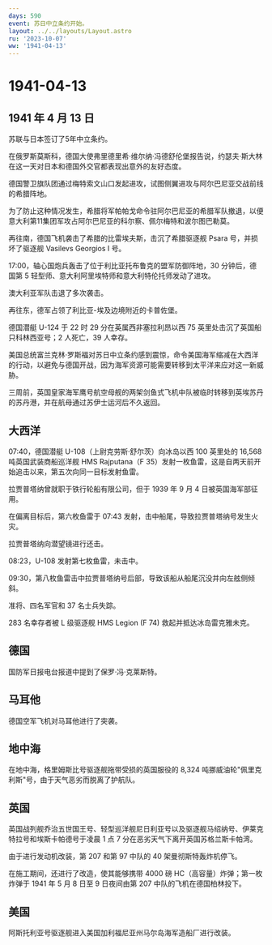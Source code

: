 ```yaml
---
days: 590
event: 苏日中立条约开始。
layout: ../../layouts/Layout.astro
ru: '2023-10-07'
ww: '1941-04-13'
---
```


# 1941-04-13

## 1941 年 4 月 13 日

苏联与日本签订了5年中立条约。

在俄罗斯莫斯科，德国大使弗里德里希·维尔纳·冯德舒伦堡报告说，约瑟夫·斯大林在这一天对日本和德国外交官都表现出意外的友好态度。

德国警卫旗队团通过梅特索文山口发起进攻，试图侧翼进攻与阿尔巴尼亚交战前线的希腊阵地。

为了防止这种情况发生，希腊将军帕帕戈命令驻阿尔巴尼亚的希腊军队撤退，以便意大利第11集团军攻占阿尔巴尼亚的科尔察、佩尔梅特和波尔图巴勒莫。

再往南，德国飞机袭击了希腊的比雷埃夫斯，击沉了希腊驱逐舰 Psara
号，并损坏了驱逐舰 Vasilevs Georgios I 号。

17:00，轴心国炮兵轰击了位于利比亚托布鲁克的盟军防御阵地，30
分钟后，德国第 5 轻型师、意大利阿里埃特师和意大利特伦托师发动了进攻。

澳大利亚军队击退了多次袭击。

再往东，德军占领了利比亚-埃及边境附近的卡普佐堡。

德国潜艇 U-124 于 22 时 29 分在英属西非塞拉利昂以西 75
英里处击沉了英国船只科林西亚号；2 人死亡，39 人幸存。

美国总统富兰克林·罗斯福对苏日中立条约感到震惊，命令美国海军缩减在大西洋的行动，以避免与德国开战，因为海军资源可能需要转移到太平洋来应对这一新威胁。

三周前，英国皇家海军鹰号航空母舰的两架剑鱼式飞机中队被临时转移到英埃苏丹的苏丹港，并在航母通过苏伊士运河后不久返回。

## 大西洋

07:40，德国潜艇 U-108（上尉克劳斯·舒尔茨）向冰岛以西 100 英里处的 16,568
吨英国武装商船巡洋舰 HMS Rajputana（F
35）发射一枚鱼雷，这是自两天前开始追击以来，第五次向同一目标发射鱼雷。

拉贾普塔纳曾就职于铁行轮船有限公司，但于 1939 年 9 月 4
日被英国海军部征用。

在偏离目标后，第六枚鱼雷于 07:43
发射，击中船尾，导致拉贾普塔纳号发生火灾。

拉贾普塔纳向潜望镜进行还击。

08:23，U-108 发射第七枚鱼雷，未击中。

09:30，第八枚鱼雷击中拉贾普塔纳号后部，导致该船从船尾沉没并向左舷侧倾斜。

准将、四名军官和 37 名士兵失踪。

283 名幸存者被 L 级驱逐舰 HMS Legion (F 74) 救起并抵达冰岛雷克雅未克。

## 德国

国防军日报电台报道中提到了保罗·冯·克莱斯特。

## 马耳他

德国空军飞机对马耳他进行了突袭。

## 地中海

在地中海，格里姆斯比号驱逐舰拖带受损的英国服役的 8,324
吨挪威油轮"佩里克利斯"号，由于天气恶劣而脱离了护航队。

## 英国

英国战列舰乔治五世国王号、轻型巡洋舰尼日利亚号以及驱逐舰马绍纳号、伊莱克特拉号和埃斯卡帕德号于凌晨
1 点 7 分在恶劣天气下离开英国苏格兰斯卡帕湾。

由于进行发动机改装，第 207 和第 97 中队的 40 架曼彻斯特轰炸机停飞。

在施工期间，还进行了改造，使其能够携带 4000 磅
HC（高容量）炸弹；第一枚炸弹于 1941 年 5 月 8 日至 9 日夜间由第 207
中队的飞机在德国柏林投下。

## 美国

阿斯托利亚号驱逐舰进入美国加利福尼亚州马尔岛海军造船厂进行改装。